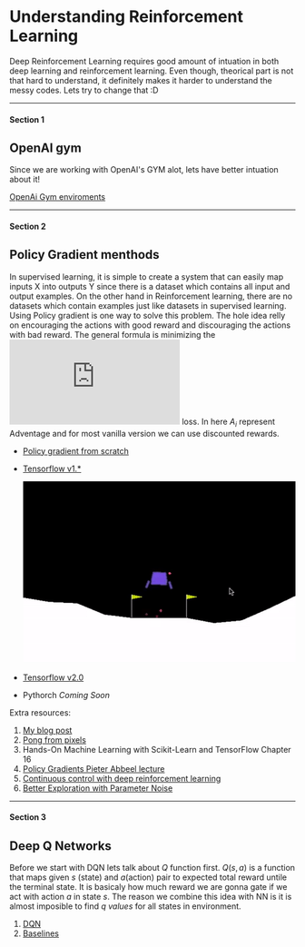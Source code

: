 # Understanding Reinforcement Learning 

Deep Reinforcement Learning requires good amount of intuation in both deep learning and reinforcement learning. Even though, theorical part is not that hard to understand, it definitely makes it harder to understand the messy codes. Lets try to change that :D 

---

#### Section 1

## OpenAI gym

Since we are working with OpenAI's GYM alot, lets have better intuation about it! 

[OpenAi Gym enviroments](https://github.com/AhmetHamzaEmra/Understanding_RL/blob/master/openai_gym/Understanding%20Gym%20enviroments.ipynb)

---

#### Section 2 

## Policy Gradient menthods 

In supervised learning, it is simple to create a system that can easily map inputs X into outputs Y since there is a dataset which contains all input and output examples. On the other hand in Reinforcement learning, there are no datasets which contain examples just like datasets in supervised learning. Using Policy gradient is one way to solve this problem. The hole idea relly on encouraging the actions with good reward and discouraging the actions with bad reward. The general formula is minimizing the   ![](https://latex.codecogs.com/gif.latex?%5Csum_i%20A_i%20%5Clog%20p%28y_i%20%5Cmid%20x_i%29)  loss. In here $A_i$ represent Adventage and for most vanilla version we can use discounted rewards. 

* [Policy gradient from scratch](https://github.com/AhmetHamzaEmra/Understanding_RL/blob/master/policy_gradient/Understanding%20Policy%20Gradient%20.ipynb)

* [Tensorflow v1.*]()

  ![](https://raw.githubusercontent.com/AhmetHamzaEmra/Understanding_RL/master/policy_gradient/lunar.gif)

* [Tensorflow v2.0]() 

* Pythorch *Coming Soon*



Extra resources:

1. [My blog post](https://medium.com/@hamza.emra/reinforcement-learning-with-tensorflow-2-0-cca33fead626)
2. [Pong from pixels](http://karpathy.github.io/2016/05/31/rl/)
3. Hands-On Machine Learning with Scikit-Learn and TensorFlow Chapter 16
4. [Policy Gradients Pieter Abbeel lecture ](https://www.youtube.com/watch?v=S_gwYj1Q-44)
5. [Continuous control with deep reinforcement learning](https://arxiv.org/abs/1509.02971)
6. [Better Exploration with Parameter Noise](https://blog.openai.com/better-exploration-with-parameter-noise/)

---

#### Section 3

## Deep Q Networks

Before we start with DQN lets talk about $Q$ function first. $Q(s,a)$ is  a function that maps given $s$ (state) and $a$(action) pair to expected total reward untile the terminal state. It is basicaly how much reward we are gonna gate if we act with action $a$ in state $s$. The reason we combine this idea with NN is it is almost imposible to find  $q \ values$ for all states in environment. 

 





1. [DQN](DeepQ)
2. [Baselines](Baselines)

